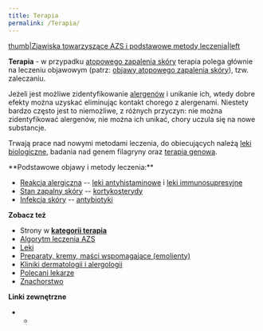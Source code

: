 ```yaml
---
title: Terapia
permalink: /Terapia/
---
```


[thumb|Zjawiska towarzyszące AZS i podstawowe metody leczenia|left](/Grafika:Atopowe-diagram.png "wikilink")

**Terapia** - w przypadku [atopowego zapalenia skóry](/atopedia/atopowe_zapalenie_skóry "wikilink") terapia polega głównie na leczeniu objawowym (patrz: [objawy atopowego zapalenia skóry](/atopedia/objawy_atopowego_zapalenia_skóry "wikilink")), tzw. zaleczaniu.

Jeżeli jest możliwe zidentyfikowanie [alergenów](/atopedia/alergen "wikilink") i unikanie ich, wtedy dobre efekty można uzyskać eliminując kontakt chorego z alergenami. Niestety bardzo często jest to niemożliwe, z różnych przyczyn: nie można zidentyfikować alergenów, nie można ich unikać, chory uczula się na nowe substancje.

Trwają prace nad nowymi metodami leczenia, do obiecujących należą [leki biologiczne](/atopedia/leki_biologiczne "wikilink"), badania nad genem filagryny oraz [terapia genowa](/atopedia/terapia_genowa "wikilink").

<div style="clear: left;">
</div>
**Podstawowe objawy i metody leczenia:**

-   [Reakcja alergiczna](/atopedia/Reakcja_alergiczna "wikilink") -- [leki antyhistaminowe](/atopedia/leki_antyhistaminowe "wikilink") i [leki immunosupresyjne](/atopedia/leki_immunosupresyjne "wikilink")
-   [Stan zapalny skóry](/atopedia/Stan_zapalny_skóry "wikilink") -- [kortykosterydy](/atopedia/kortykosterydy "wikilink")
-   [Infekcja skóry](/atopedia/Infekcja_skóry "wikilink") -- [antybiotyki](/atopedia/antybiotyki "wikilink")

**Zobacz też**

-   Strony w **[kategorii terapia](/atopedia/:Kategoria:Terapia "wikilink")**
-   [Algorytm leczenia AZS](/atopedia/Algorytm_leczenia_AZS "wikilink")
-   [Leki](/atopedia/Leki "wikilink")
-   [Preparaty, kremy, maści wspomagające (emolienty)](/atopedia/Emolienty "wikilink")
-   [Kliniki dermatologii i alergologii](/atopedia/Kliniki_dermatologii_i_alergologii "wikilink")
-   [Polecani lekarze](/atopedia/Polecani_lekarze "wikilink")
-   [Znachorstwo](/atopedia/Znachorstwo "wikilink")

**Linki zewnętrzne**

-   -